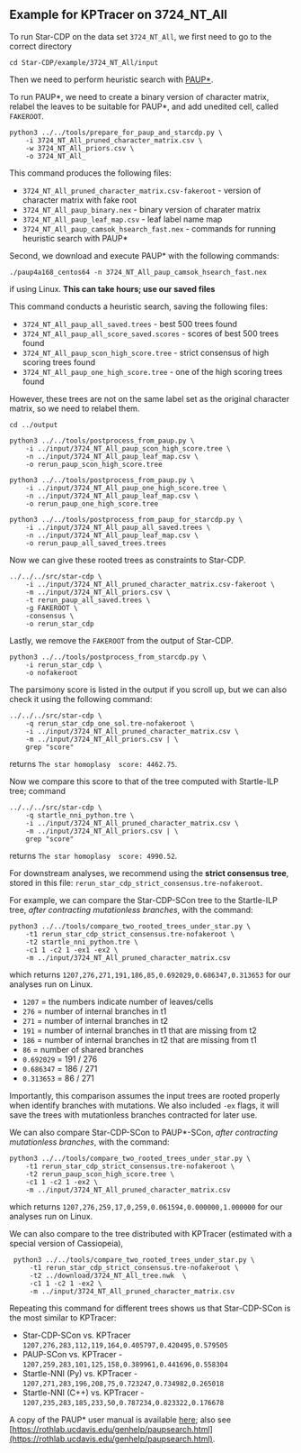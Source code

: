 Example for KPTracer on 3724_NT_All
--------------------------------------

To run Star-CDP on the data set `3724_NT_All`, we first need to go to the correct directory
```
cd Star-CDP/example/3724_NT_All/input
```

Then we need to perform heuristic search with [PAUP*](https://paup.phylosolutions.com). 

To run PAUP*, we need to create a binary version of character matrix, relabel the leaves to be suitable for PAUP*, and add unedited cell, called `FAKEROOT`.
```
python3 ../../tools/prepare_for_paup_and_starcdp.py \
    -i 3724_NT_All_pruned_character_matrix.csv \
    -w 3724_NT_All_priors.csv \
    -o 3724_NT_All_
```

This command produces the following files: 
* `3724_NT_All_pruned_character_matrix.csv-fakeroot` - version of character matrix with fake root
* `3724_NT_All_paup_binary.nex` - binary version of charater matrix
* `3724_NT_All_paup_leaf_map.csv` - leaf label name map
* `3724_NT_All_paup_camsok_hsearch_fast.nex` - commands for running heuristic search with PAUP*

Second, we download and execute PAUP* with the following commands:
```
./paup4a168_centos64 -n 3724_NT_All_paup_camsok_hsearch_fast.nex
```
if using Linux. **This can take hours; use our saved files**

This command conducts a heuristic search, saving the following files:
* `3724_NT_All_paup_all_saved.trees` - best 500 trees found
* `3724_NT_All_paup_all_score_saved.scores` - scores of best 500 trees found
* `3724_NT_All_paup_scon_high_score.tree` - strict consensus of high scoring trees found
* `3724_NT_All_paup_one_high_score.tree` - one of the high scoring trees found

However, these trees are not on the same label set as the original character matrix, so we need to relabel them.

```
cd ../output

python3 ../../tools/postprocess_from_paup.py \
    -i ../input/3724_NT_All_paup_scon_high_score.tree \
    -n ../input/3724_NT_All_paup_leaf_map.csv \
    -o rerun_paup_scon_high_score.tree

python3 ../../tools/postprocess_from_paup.py \
    -i ../input/3724_NT_All_paup_one_high_score.tree \
    -n ../input/3724_NT_All_paup_leaf_map.csv \
    -o rerun_paup_one_high_score.tree

python3 ../../tools/postprocess_from_paup_for_starcdp.py \
    -i ../input/3724_NT_All_paup_all_saved.trees \
    -n ../input/3724_NT_All_paup_leaf_map.csv \
    -o rerun_paup_all_saved_trees.trees
```

Now we can give these rooted trees as constraints to Star-CDP.
```
../../../src/star-cdp \
    -i ../input/3724_NT_All_pruned_character_matrix.csv-fakeroot \
    -m ../input/3724_NT_All_priors.csv \
    -t rerun_paup_all_saved.trees \
    -g FAKEROOT \
    -consensus \
    -o rerun_star_cdp
```

Lastly, we remove the `FAKEROOT` from the output of Star-CDP.
```
python3 ../../tools/postprocess_from_starcdp.py \
    -i rerun_star_cdp \
    -o nofakeroot
```

The parsimony score is listed in the output if you scroll up, but we can also check it using the following command:
```
../../../src/star-cdp \
    -q rerun_star_cdp_one_sol.tre-nofakeroot \
    -i ../input/3724_NT_All_pruned_character_matrix.csv \
    -m ../input/3724_NT_All_priors.csv | \
    grep "score"
```
returns `The star homoplasy  score: 4462.75`.

Now we compare this score to that of the tree computed with Startle-ILP tree; command
```
../../../src/star-cdp \
    -q startle_nni_python.tre \
    -i ../input/3724_NT_All_pruned_character_matrix.csv \
    -m ../input/3724_NT_All_priors.csv | \
    grep "score"
```
returns `The star homoplasy  score: 4990.52`.

For downstream analyses, we recommend using the **strict consensus tree**, stored in this file: `rerun_star_cdp_strict_consensus.tre-nofakeroot`.

For example, we can compare the Star-CDP-SCon tree to the Startle-ILP tree, *after contracting mutationless branches*, with the command:
```
python3 ../../tools/compare_two_rooted_trees_under_star.py \
    -t1 rerun_star_cdp_strict_consensus.tre-nofakeroot \
    -t2 startle_nni_python.tre \
    -c1 1 -c2 1 -ex1 -ex2 \
    -m ../input/3724_NT_All_pruned_character_matrix.csv 
```
which returns `1207,276,271,191,186,85,0.692029,0.686347,0.313653` for our analyses run on Linux.
* `1207` = the numbers indicate number of leaves/cells
* `276` = number of internal branches in t1
* `271` = number of internal branches in t2
* `191` = number of internal branches in t1 that are missing from t2
* `186` = number of internal branches in t2 that are missing from t1
* `86` = number of shared branches
* `0.692029` = 191 / 276
* `0.686347` = 186 / 271
* `0.313653` = 86 / 271

Importantly, this comparison assumes the input trees are rooted properly when identify branches with mutations.
We also included `-ex` flags, it will save the trees with mutationless branches contracted for later use. 

We can also compare Star-CDP-SCon to PAUP*-SCon, *after contracting mutationless branches*, with the command:
```
python3 ../../tools/compare_two_rooted_trees_under_star.py \
    -t1 rerun_star_cdp_strict_consensus.tre-nofakeroot \
    -t2 rerun_paup_scon_high_score.tree \
    -c1 1 -c2 1 -ex2 \
    -m ../input/3724_NT_All_pruned_character_matrix.csv 
```
which returns `1207,276,259,17,0,259,0.061594,0.000000,1.000000` for our analyses run on Linux.

We can also compare to the tree distributed with KPTracer (estimated with a special version of Cassiopeia), 
```
 python3 ../../tools/compare_two_rooted_trees_under_star.py \
     -t1 rerun_star_cdp_strict_consensus.tre-nofakeroot \
     -t2 ../download/3724_NT_All_tree.nwk  \
     -c1 1 -c2 1 -ex2 \
     -m ../input/3724_NT_All_pruned_character_matrix.csv 
```

Repeating this command for different trees shows us that Star-CDP-SCon is the most similar to KPTracer:
* Star-CDP-SCon vs. KPTracer `1207,276,283,112,119,164,0.405797,0.420495,0.579505`
* PAUP-SCon vs. KPTracer -   `1207,259,283,101,125,158,0.389961,0.441696,0.558304`
* Startle-NNI (Py) vs. KPTracer - `1207,271,283,196,208,75,0.723247,0.734982,0.265018` 
* Startle-NNI (C++) vs. KPTracer - `1207,235,283,185,233,50,0.787234,0.823322,0.176678`

A copy of the PAUP* user manual is available [here](https://phylosolutions.com/paup-documentation/paupmanual.pdf); also see [https://rothlab.ucdavis.edu/genhelp/paupsearch.html](https://rothlab.ucdavis.edu/genhelp/paupsearch.html).
